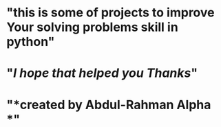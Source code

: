 # "**this is some of projects to improve Your solving problems skill in python**"

# "*I hope that helped you Thanks*"


# "*created by Abdul-Rahman Alpha *"

